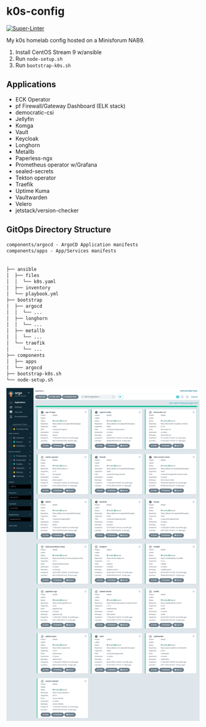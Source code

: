 # k0s-config

[![Super-Linter](https://github.com/caseyrobb/k0s-gitops/actions/workflows/super-linter.yml/badge.svg)](https://github.com/marketplace/actions/super-linter)

My k0s homelab config hosted on a Minisforum NAB9.  

1. Install CentOS Stream 9 w/ansible
2. Run `node-setup.sh`
3. Run `bootstrap-k0s.sh`

## Applications

- ECK Operator
- pf Firewall/Gateway Dashboard (ELK stack)
- democratic-csi
- Jellyfin
- Komga
- Vault
- Keycloak
- Longhorn
- Metallb
- Paperless-ngx
- Prometheus operator w/Grafana
- sealed-secrets
- Tekton operator
- Traefik
- Uptime Kuma
- Vaultwarden
- Velero
- jetstack/version-checker

## GitOps Directory Structure

```shell
components/argocd - ArgoCD Application manifests
components/apps - App/Services manifests


├── ansible
│  ├── files
│  │  └── k0s.yaml
│  ├── inventory
│  └── playbook.yml
├── bootstrap
│  ├── argocd
│  │  └── ...
│  ├── longhorn
│  │  └── ...
│  ├── metallb
│  │  └── ...
│  └── traefik
│     └── ...
├── components
│  ├── apps
│  └── argocd
├── bootstrap-k0s.sh
└── node-setup.sh
```

![alt text](https://raw.githubusercontent.com/caseyrobb/k0s-gitops/master/assets/images/argocd.png)
